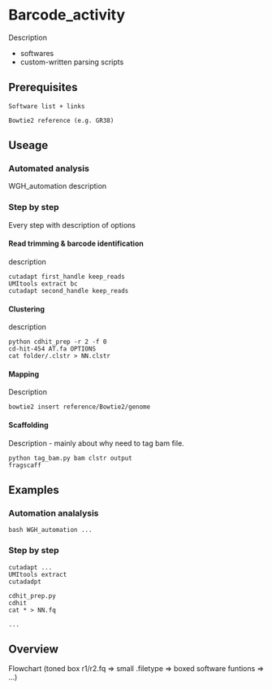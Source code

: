 # Barcode_activity

Description
  - softwares
  - custom-written parsing scripts

## Prerequisites

```
Software list + links
```
```
Bowtie2 reference (e.g. GR38)
```
## Useage

### Automated analysis
WGH_automation description

### Step by step
Every step with description of options

#### Read trimming & barcode identification
description

```
cutadapt first_handle keep_reads
UMItools extract bc
cutadapt second_handle keep_reads
```

#### Clustering
description
```
python cdhit_prep -r 2 -f 0
cd-hit-454 AT.fa OPTIONS
cat folder/.clstr > NN.clstr
```

#### Mapping
Description
```
bowtie2 insert reference/Bowtie2/genome
```

#### Scaffolding
Description - mainly about why need to tag bam file.
```
python tag_bam.py bam clstr output
fragscaff
```

## Examples
### Automation analalysis
```
bash WGH_automation ...
```

### Step by step
```
cutadapt ...
UMItools extract
cutadadpt
```

```
cdhit_prep.py
cdhit
cat * > NN.fq
```
```
...
```

## Overview

Flowchart
(toned box r1/r2.fq => small .filetype => boxed software funtions => ...)
